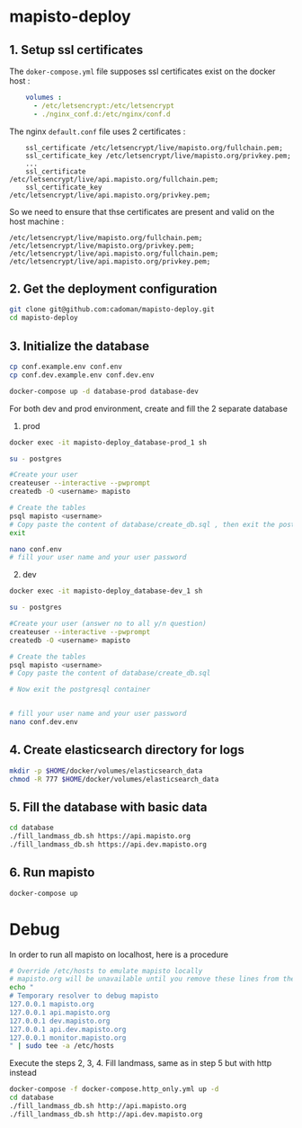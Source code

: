 # mapisto-deploy
## 1. Setup ssl certificates
The `doker-compose.yml` file supposes ssl certificates exist on the docker host : 
```yml
    volumes :
      - /etc/letsencrypt:/etc/letsencrypt
      - ./nginx_conf.d:/etc/nginx/conf.d
```
The nginx `default.conf` file uses 2 certificates : 
```
    ssl_certificate /etc/letsencrypt/live/mapisto.org/fullchain.pem;
    ssl_certificate_key /etc/letsencrypt/live/mapisto.org/privkey.pem;
    ...
    ssl_certificate /etc/letsencrypt/live/api.mapisto.org/fullchain.pem;
    ssl_certificate_key /etc/letsencrypt/live/api.mapisto.org/privkey.pem;
```
So we need to ensure that thse certificates are present and valid on the host machine :
```
/etc/letsencrypt/live/mapisto.org/fullchain.pem;
/etc/letsencrypt/live/mapisto.org/privkey.pem;
/etc/letsencrypt/live/api.mapisto.org/fullchain.pem;
/etc/letsencrypt/live/api.mapisto.org/privkey.pem;
```
## 2. Get the deployment configuration
```bash
git clone git@github.com:cadoman/mapisto-deploy.git
cd mapisto-deploy

```
## 3.  Initialize the database
```bash
cp conf.example.env conf.env
cp conf.dev.example.env conf.dev.env

docker-compose up -d database-prod database-dev
```
For both dev and prod environment, create and fill the 2 separate database
1. prod
```bash
docker exec -it mapisto-deploy_database-prod_1 sh

su - postgres

#Create your user
createuser --interactive --pwprompt
createdb -O <username> mapisto

# Create the tables
psql mapisto <username>
# Copy paste the content of database/create_db.sql , then exit the postgresql container
exit

nano conf.env 
# fill your user name and your user password
```
2. dev
```bash
docker exec -it mapisto-deploy_database-dev_1 sh

su - postgres

#Create your user (answer no to all y/n question)
createuser --interactive --pwprompt
createdb -O <username> mapisto

# Create the tables
psql mapisto <username>
# Copy paste the content of database/create_db.sql 

# Now exit the postgresql container


# fill your user name and your user password
nano conf.dev.env 
```
## 4. Create elasticsearch directory for logs
```bash
mkdir -p $HOME/docker/volumes/elasticsearch_data
chmod -R 777 $HOME/docker/volumes/elasticsearch_data
```
## 5. Fill the database with basic data
```bash
cd database
./fill_landmass_db.sh https://api.mapisto.org
./fill_landmass_db.sh https://api.dev.mapisto.org
```
## 6. Run mapisto
```bash
docker-compose up
```

# Debug
In order to run all mapisto on localhost, here is a procedure
```bash
# Override /etc/hosts to emulate mapisto locally
# mapisto.org will be unavailable until you remove these lines from the file
echo "
# Temporary resolver to debug mapisto 
127.0.0.1 mapisto.org 
127.0.0.1 api.mapisto.org 
127.0.0.1 dev.mapisto.org 
127.0.0.1 api.dev.mapisto.org 
127.0.0.1 monitor.mapisto.org 
" | sudo tee -a /etc/hosts
```
Execute the steps 2, 3, 4.
Fill landmass, same as in step 5 but with http instead
```bash
docker-compose -f docker-compose.http_only.yml up -d
cd database
./fill_landmass_db.sh http://api.mapisto.org
./fill_landmass_db.sh http://api.dev.mapisto.org
```
